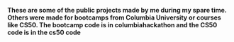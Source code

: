 **These are some of the public projects made by me during my spare time. Others were made for bootcamps from Columbia University or courses like CS50. The bootcamp code is in columbiahackathon and the CS50 code is in the cs50 code**
